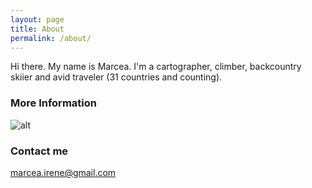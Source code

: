 ```yaml
---
layout: page
title: About
permalink: /about/
---
```


Hi there. My name is Marcea. I'm a cartographer, climber, backcountry skiier and avid traveler (31 countries and counting). 

### More Information

![alt](http://marceamaps.github.io/images/Me.jpg)

### Contact me

marcea.irene@gmail.com
